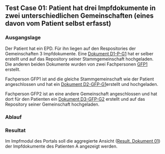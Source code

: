 ## Test Case 01: Patient hat drei Impfdokumente in zwei unterschiedlichen Gemeinschaften (eines davon vom Patient selbst erfasst)

### Ausgangslage
Der Patient hat ein EPD. Für ihn liegen auf den Respositories der Gemeinschaften 3 Impfdokumente.
Eine [Dokument D1-P-G1](Bundle-D1-P-G1.json) hat er selber erstellt und auf das Repository seiner Stammgemeinschaft hochgeladen.
Die anderen beiden Dokumente wurden von zwei Fachpersonen [GFP1](TC_GFP1_G1.json) erstellt.

Fachperson GFP1 ist and die gleiche Stammgemeinschaft wie der Patient angeschlossen und hat ein [Dokument D2-GFP-G1](Bundle-D2-GFP-G1.json)erstellt und hochgeladen.

Fachperson GFP2 ist an eine andere Gemeinschaft angeschlossen und hat dort für den Patienten ein [Dokument D3-GFP-G2](Bundle-D3-GFP-G2.json) erstellt und auf das Repository seiner Gemeinschaft hochgeladen.


### Ablauf


### Resultat
Im Impfmodul des Portals soll die aggregierte Ansicht ([Result. Dokument 01](Bundle-RD02.json)) der Impfdokumente des Patienten A angezeigt werden. 


